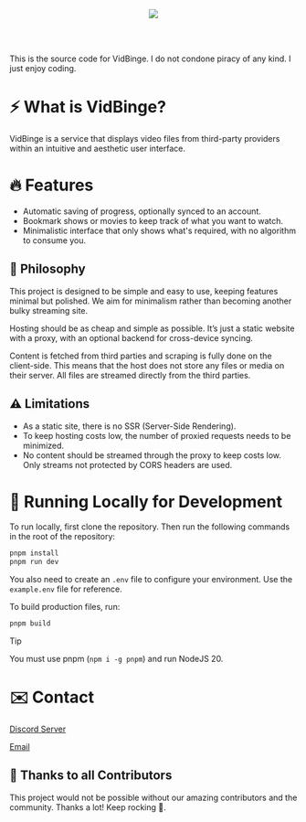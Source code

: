 
<p align="center">
  <img src="https://skillicons.dev/icons?i=react,vite,ts" />
  <br/>
</p>
<br/><br/>

This is the source code for VidBinge. I do not condone piracy of any kind. I just enjoy coding.

# ⚡ What is VidBinge?

VidBinge is a service that displays video files from third-party providers within an intuitive and aesthetic user interface.

# 🔥 Features

- Automatic saving of progress, optionally synced to an account.
- Bookmark shows or movies to keep track of what you want to watch.
- Minimalistic interface that only shows what's required, with no algorithm to consume you.

## 🍄 Philosophy

This project is designed to be simple and easy to use, keeping features minimal but polished. We aim for minimalism rather than becoming another bulky streaming site.

Hosting should be as cheap and simple as possible. It’s just a static website with a proxy, with an optional backend for cross-device syncing.

Content is fetched from third parties and scraping is fully done on the client-side. This means that the host does not store any files or media on their server. All files are streamed directly from the third parties.

## ⚠️ Limitations

- As a static site, there is no SSR (Server-Side Rendering).
- To keep hosting costs low, the number of proxied requests needs to be minimized.
- No content should be streamed through the proxy to keep costs low. Only streams not protected by CORS headers are used.

# 🧬 Running Locally for Development

To run locally, first clone the repository. Then run the following commands in the root of the repository:
```bash
pnpm install
pnpm run dev
```

You also need to create an `.env` file to configure your environment. Use the `example.env` file for reference.

To build production files, run:
```bash
pnpm build
```

> [!TIP]
> You must use pnpm (`npm i -g pnpm`) and run NodeJS 20.

# ✉️ Contact

[Discord Server](https://discord.gg/4jzBvV8E5r)

[Email](mailto:josh@vidbinge.com)

## 🤝 Thanks to all Contributors

This project would not be possible without our amazing contributors and the community. Thanks a lot! Keep rocking 🍻.
```

